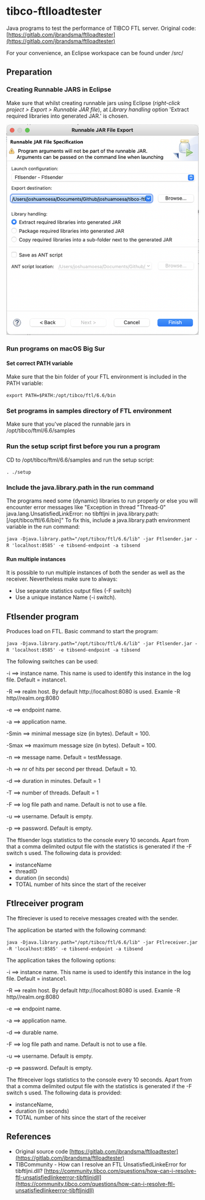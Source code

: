 # tibco-ftlloadtester

Java programs to test the performance of TIBCO FTL server. Original code: [https://gitlab.com/jbrandsma/ftlloadtester](https://gitlab.com/jbrandsma/ftlloadtester)

For your convenience, an Eclipse workspace can be found under /src/

## Preparation

### Creating Runnable JARS in Eclipse

Make sure that whilst creating runnable jars using Eclipse (_right-click project > Export > Runnable JAR file_), at _Library handling_ option 'Extract required libraries into generated JAR.' is chosen. 

![<img src="./doc/screenshot_eclipse_build_jar.png" width="100px"/>](./doc/screenshot_eclipse_build_jar.png)

### Run programs on macOS Big Sur

#### Set correct PATH variable

Make sure that the bin folder of your FTL environment is included in the PATH variable:

```export PATH=$PATH:/opt/tibco/ftl/6.6/bin```

### Set programs in samples directory of FTL environment

Make sure that you've placed the runnable jars in /opt/tibco/ftml/6.6/samples

### Run the setup script first before you run a program

CD to /opt/tibco/ftml/6.6/samples and run the setup script:

```. ./setup```

### Include the java.library.path in the run command

The programs need some (dynamic) libraries to run properly or else you will encounter error messages like "Exception in thread "Thread-0" java.lang.UnsatisfiedLinkError: no tibftljni in java.library.path: [/opt/tibco/ftl/6.6/bin]"
To fix this, include a java.library.path environment variable in the run command:

```java -Djava.library.path="/opt/tibco/ftl/6.6/lib" -jar Ftlsender.jar -R 'localhost:8585' -e tibsend-endpoint -a tibsend```

#### Run multiple instances

It is possible to run multiple instances of both the sender as well as the receiver. Nevertheless make sure to always:
* Use separate statistics output files (-F switch)
* Use a unique instance Name (-i switch).

## Ftlsender program

Produces load on FTL. Basic command to start the program:

```java -Djava.library.path="/opt/tibco/ftl/6.6/lib" -jar Ftlsender.jar -R 'localhost:8585' -e tibsend-endpoint -a tibsend```

The following switches can be used:

-i ==> instance name. This name is used to identify this instance in the log file. Default =
instance1.

-R ==> realm host. By default http://localhost:8080 is used. Examle -R http//realm.org:8080

-e ==> endpoint name.

-a ==> application name.

-Smin ==> minimal message size (in bytes). Default = 100.

-Smax ==> maximum message size (in bytes). Default = 100.

-n ==> message name. Default = testMessage.

-h ==> nr of hits per second per thread. Default = 10.

-d ==> duration in minutes. Default = 1

-T ==> number of threads. Default = 1

-F ==> log file path and name. Default is not to use a file.

-u ==> username. Default is empty.

-p ==> password. Default is empty.

The ftlsender logs statistics to the console every 10 seconds. Apart from that a comma delimited output file with the statistics is generated if the -F switch s used.
The following data is provided:
* instanceName
* threadID
* duration (in seconds)
* TOTAL number of hits since the start of the receiver

## Ftlreceiver program

The ftlreciever is used to receive messages created with the sender.

The application be started with the following command:

```java -Djava.library.path="/opt/tibco/ftl/6.6/lib" -jar Ftlreceiver.jar -R 'localhost:8585' -e tibsend-endpoint -a tibsend```

The application takes the following options:

-i ==> instance name. This name is used to identify this instance in the log file. Default =
instance1.

-R ==> realm host. By default http://localhost:8080 is used. Examle -R http//realm.org:8080

-e ==> endpoint name.

-a ==> application name.

-d ==> durable name.

-F ==> log file path and name. Default is not to use a file.

-u ==> username. Default is empty.

-p ==> password. Default is empty.

The ftlreceiver logs statistics to the console every 10 seconds. Apart from that a comma delimited output file with the statistics is generated if the -F switch s used.
The following data is provided:
* instanceName,
* duration (in seconds)
* TOTAL number of hits since the start of the receiver

## References

* Original source code [https://gitlab.com/jbrandsma/ftlloadtester](https://gitlab.com/jbrandsma/ftlloadtester)
* TIBCommunity - How can I resolve an FTL UnsatisfiedLinkeError for tibftljni.dll? [https://community.tibco.com/questions/how-can-i-resolve-ftl-unsatisfiedlinkeerror-tibftljnidll](https://community.tibco.com/questions/how-can-i-resolve-ftl-unsatisfiedlinkeerror-tibftljnidll)